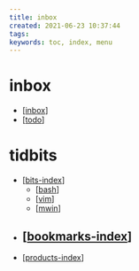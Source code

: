 ```yaml
---
title: inbox
created: 2021-06-23 10:37:44
tags:
keywords: toc, index, menu
---
```


# inbox

- [[inbox]]
- [[todo]]

# tidbits

- [[bits-index]]
  - [[bash]]
  - [[vim]]
  - [[mwin]]
- [[bookmarks-index]]
  -
- [[products-index]]

[//begin]: # "Autogenerated link references for markdown compatibility"
[inbox]: inbox.md "Inbox"
[todo]: todo.md "Todo"
[bits-index]: bits/bits-index.md "Tidbits index"
[bash]: bits/bash.md "Bash"
[vim]: bits/vim.md "Vim"
[mwin]: bits/mwin.md "Mwin"
[bookmarks-index]: bookmarks/bookmarks-index.md "Bookmarks Index"
[products-index]: products-index.md "products-index"
[//end]: # "Autogenerated link references"
